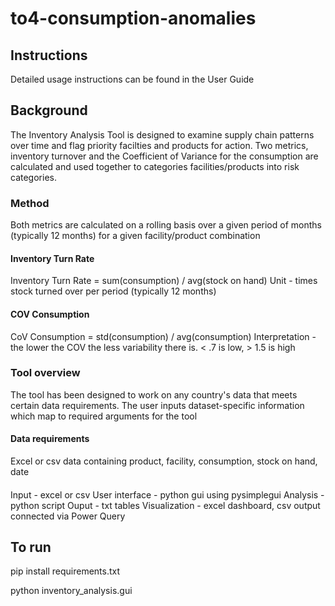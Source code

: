 # to4-consumption-anomalies

## Instructions
Detailed usage instructions can be found in the User Guide

## Background
The Inventory Analysis Tool is designed to examine supply chain patterns over time and flag priority facilties and products for action. Two metrics, inventory turnover and the Coefficient of Variance for the consumption are calculated and used together to categories facilities/products into risk categories.

### Method
Both metrics are calculated on a rolling basis over a given period of months (typically 12 months) for a given facility/product combination

#### Inventory Turn Rate
Inventory Turn Rate = sum(consumption) / avg(stock on hand)
Unit - times stock turned over per period (typically 12 months)

#### COV Consumption
CoV Consumption = std(consumption) / avg(consumption)
Interpretation - the lower the COV the less variability there is. < .7 is low, > 1.5 is high

### Tool overview

The tool has been designed to work on any country's data that meets certain data requirements. The user inputs dataset-specific information which map to required arguments for the tool

#### Data requirements
Excel or csv data containing product, facility, consumption, stock on hand, date 

####
Input - excel or csv
User interface - python gui using pysimplegui
Analysis - python script
Ouput - txt tables
Visualization - excel dashboard, csv output connected via Power Query

## To run
pip install requirements.txt

python inventory_analysis.gui
